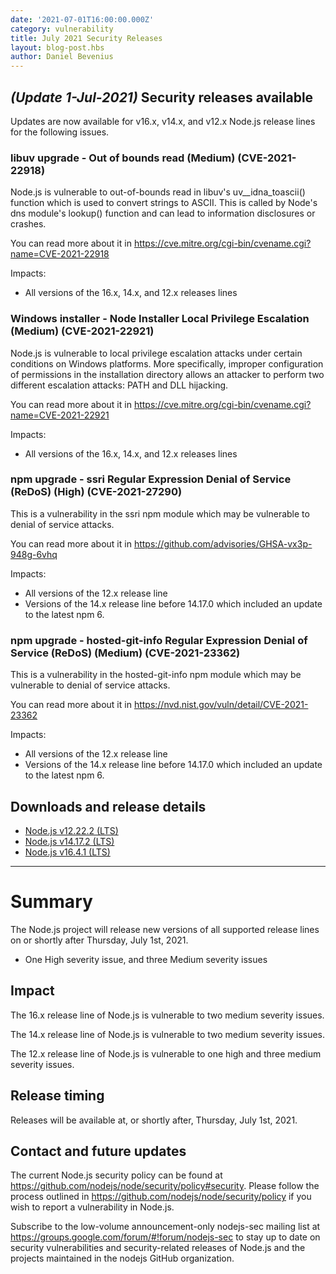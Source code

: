```yaml
---
date: '2021-07-01T16:00:00.000Z'
category: vulnerability
title: July 2021 Security Releases
layout: blog-post.hbs
author: Daniel Bevenius
---
```


## _(Update 1-Jul-2021)_ Security releases available

Updates are now available for v16.x, v14.x, and v12.x Node.js release lines for the
following issues.

### libuv upgrade - Out of bounds read (Medium) (CVE-2021-22918)

Node.js is vulnerable to out-of-bounds read in libuv's uv\_\_idna_toascii()
function which is used to convert strings to ASCII. This is called by Node's dns
module's lookup() function and can lead to information disclosures or crashes.

You can read more about it in
https://cve.mitre.org/cgi-bin/cvename.cgi?name=CVE-2021-22918

Impacts:

- All versions of the 16.x, 14.x, and 12.x releases lines

### Windows installer - Node Installer Local Privilege Escalation (Medium) (CVE-2021-22921)

Node.js is vulnerable to local privilege escalation attacks under certain
conditions on Windows platforms. More specifically, improper configuration of
permissions in the installation directory allows an attacker to perform two
different escalation attacks: PATH and DLL hijacking.

You can read more about it in
https://cve.mitre.org/cgi-bin/cvename.cgi?name=CVE-2021-22921

Impacts:

- All versions of the 16.x, 14.x, and 12.x releases lines

### npm upgrade - ssri Regular Expression Denial of Service (ReDoS) (High) (CVE-2021-27290)

This is a vulnerability in the ssri npm module which may be vulnerable to
denial of service attacks.

You can read more about it in
https://github.com/advisories/GHSA-vx3p-948g-6vhq

Impacts:

- All versions of the 12.x release line
- Versions of the 14.x release line before 14.17.0 which included an update to the latest npm 6.

### npm upgrade - hosted-git-info Regular Expression Denial of Service (ReDoS) (Medium) (CVE-2021-23362)

This is a vulnerability in the hosted-git-info npm module which may be
vulnerable to denial of service attacks.

You can read more about it in
https://nvd.nist.gov/vuln/detail/CVE-2021-23362

Impacts:

- All versions of the 12.x release line
- Versions of the 14.x release line before 14.17.0 which included an update to the latest npm 6.

## Downloads and release details

- [Node.js v12.22.2 (LTS)](/blog/release/v12.22.2/)
- [Node.js v14.17.2 (LTS)](/blog/release/v14.17.2/)
- [Node.js v16.4.1 (LTS)](/blog/release/v16.4.1/)

---

# Summary

The Node.js project will release new versions of all supported release lines on or shortly after Thursday, July 1st, 2021.

- One High severity issue, and three Medium severity issues

## Impact

The 16.x release line of Node.js is vulnerable to two medium severity issues.

The 14.x release line of Node.js is vulnerable to two medium severity issues.

The 12.x release line of Node.js is vulnerable to one high and three medium severity issues.

## Release timing

Releases will be available at, or shortly after, Thursday, July 1st, 2021.

## Contact and future updates

The current Node.js security policy can be found at https://github.com/nodejs/node/security/policy#security. Please follow the process outlined in https://github.com/nodejs/node/security/policy if you wish to report a vulnerability in Node.js.

Subscribe to the low-volume announcement-only nodejs-sec mailing list at https://groups.google.com/forum/#!forum/nodejs-sec to stay up to date on security vulnerabilities and security-related releases of Node.js and the projects maintained in the nodejs GitHub organization.
